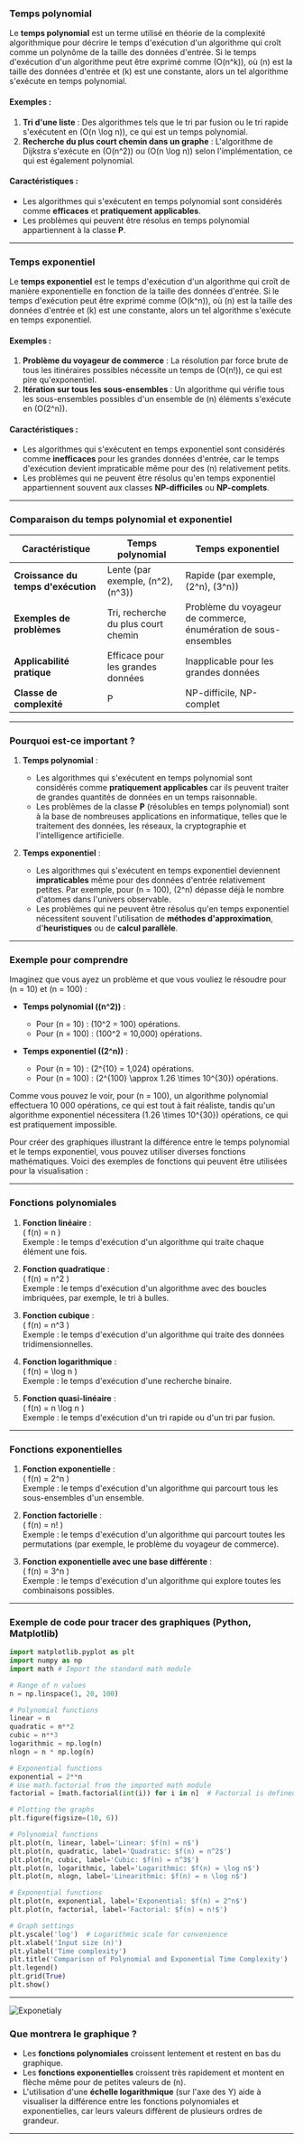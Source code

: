 ### **Temps polynomial**

Le **temps polynomial** est un terme utilisé en théorie de la complexité algorithmique pour décrire le temps d'exécution d'un algorithme qui croît comme un polynôme de la taille des données d'entrée. Si le temps d'exécution d'un algorithme peut être exprimé comme \(O(n^k)\), où \(n\) est la taille des données d'entrée et \(k\) est une constante, alors un tel algorithme s'exécute en temps polynomial.

#### **Exemples :**
1. **Tri d'une liste** : Des algorithmes tels que le tri par fusion ou le tri rapide s'exécutent en \(O(n \log n)\), ce qui est un temps polynomial.
2. **Recherche du plus court chemin dans un graphe** : L'algorithme de Dijkstra s'exécute en \(O(n^2)\) ou \(O(n \log n)\) selon l'implémentation, ce qui est également polynomial.

#### **Caractéristiques :**
- Les algorithmes qui s'exécutent en temps polynomial sont considérés comme **efficaces** et **pratiquement applicables**.
- Les problèmes qui peuvent être résolus en temps polynomial appartiennent à la classe **P**.

---

### **Temps exponentiel**

Le **temps exponentiel** est le temps d'exécution d'un algorithme qui croît de manière exponentielle en fonction de la taille des données d'entrée. Si le temps d'exécution peut être exprimé comme \(O(k^n)\), où \(n\) est la taille des données d'entrée et \(k\) est une constante, alors un tel algorithme s'exécute en temps exponentiel.

#### **Exemples :**
1. **Problème du voyageur de commerce** : La résolution par force brute de tous les itinéraires possibles nécessite un temps de \(O(n!)\), ce qui est pire qu'exponentiel.
2. **Itération sur tous les sous-ensembles** : Un algorithme qui vérifie tous les sous-ensembles possibles d'un ensemble de \(n\) éléments s'exécute en \(O(2^n)\).

#### **Caractéristiques :**
- Les algorithmes qui s'exécutent en temps exponentiel sont considérés comme **inefficaces** pour les grandes données d'entrée, car le temps d'exécution devient impraticable même pour des \(n\) relativement petits.
- Les problèmes qui ne peuvent être résolus qu'en temps exponentiel appartiennent souvent aux classes **NP-difficiles** ou **NP-complets**.

---

### **Comparaison du temps polynomial et exponentiel**

| **Caractéristique** | **Temps polynomial** | **Temps exponentiel** |
| ----------------------------- | -------------------------------------- | ---------------------------------------- |
| **Croissance du temps d'exécution** | Lente (par exemple, \(n^2\), \(n^3\)) | Rapide (par exemple, \(2^n\), \(3^n\)) |
| **Exemples de problèmes** | Tri, recherche du plus court chemin | Problème du voyageur de commerce, énumération de sous-ensembles |
| **Applicabilité pratique** | Efficace pour les grandes données | Inapplicable pour les grandes données |
| **Classe de complexité** | P | NP-difficile, NP-complet |

---

### **Pourquoi est-ce important ?**

1. **Temps polynomial** :
   - Les algorithmes qui s'exécutent en temps polynomial sont considérés comme **pratiquement applicables** car ils peuvent traiter de grandes quantités de données en un temps raisonnable.
   - Les problèmes de la classe **P** (résolubles en temps polynomial) sont à la base de nombreuses applications en informatique, telles que le traitement des données, les réseaux, la cryptographie et l'intelligence artificielle.

2. **Temps exponentiel** :
   - Les algorithmes qui s'exécutent en temps exponentiel deviennent **impraticables** même pour des données d'entrée relativement petites. Par exemple, pour \(n = 100\), \(2^n\) dépasse déjà le nombre d'atomes dans l'univers observable.
   - Les problèmes qui ne peuvent être résolus qu'en temps exponentiel nécessitent souvent l'utilisation de **méthodes d'approximation**, d'**heuristiques** ou de **calcul parallèle**.

---

### **Exemple pour comprendre**

Imaginez que vous ayez un problème et que vous vouliez le résoudre pour \(n = 10\) et \(n = 100\) :

- **Temps polynomial (\(n^2\))** :
  - Pour \(n = 10\) : \(10^2 = 100\) opérations.
  - Pour \(n = 100\) : \(100^2 = 10\,000\) opérations.

- **Temps exponentiel (\(2^n\))** :
  - Pour \(n = 10\) : \(2^{10} = 1\,024\) opérations.
  - Pour \(n = 100\) : \(2^{100} \approx 1.26 \times 10^{30}\) opérations.

Comme vous pouvez le voir, pour \(n = 100\), un algorithme polynomial effectuera 10 000 opérations, ce qui est tout à fait réaliste, tandis qu'un algorithme exponentiel nécessitera \(1.26 \times 10^{30}\) opérations, ce qui est pratiquement impossible.

Pour créer des graphiques illustrant la différence entre le temps polynomial et le temps exponentiel, vous pouvez utiliser diverses fonctions mathématiques. Voici des exemples de fonctions qui peuvent être utilisées pour la visualisation :

---

### **Fonctions polynomiales**
1. **Fonction linéaire** :  
   \( f(n) = n \)  
   Exemple : le temps d'exécution d'un algorithme qui traite chaque élément une fois.

2. **Fonction quadratique** :  
   \( f(n) = n^2 \)  
   Exemple : le temps d'exécution d'un algorithme avec des boucles imbriquées, par exemple, le tri à bulles.

3. **Fonction cubique** :  
   \( f(n) = n^3 \)  
   Exemple : le temps d'exécution d'un algorithme qui traite des données tridimensionnelles.

4. **Fonction logarithmique** :  
   \( f(n) = \log n \)  
   Exemple : le temps d'exécution d'une recherche binaire.

5. **Fonction quasi-linéaire** :  
   \( f(n) = n \log n \)  
   Exemple : le temps d'exécution d'un tri rapide ou d'un tri par fusion.

---

### **Fonctions exponentielles**
1. **Fonction exponentielle** :  
   \( f(n) = 2^n \)  
   Exemple : le temps d'exécution d'un algorithme qui parcourt tous les sous-ensembles d'un ensemble.

2. **Fonction factorielle** :  
   \( f(n) = n! \)  
   Exemple : le temps d'exécution d'un algorithme qui parcourt toutes les permutations (par exemple, le problème du voyageur de commerce).

3. **Fonction exponentielle avec une base différente** :  
   \( f(n) = 3^n \)  
   Exemple : le temps d'exécution d'un algorithme qui explore toutes les combinaisons possibles.

---

### **Exemple de code pour tracer des graphiques (Python, Matplotlib)**

```python
import matplotlib.pyplot as plt
import numpy as np
import math # Import the standard math module

# Range of n values
n = np.linspace(1, 20, 100)

# Polynomial functions
linear = n
quadratic = n**2
cubic = n**3
logarithmic = np.log(n)
nlogn = n * np.log(n)

# Exponential functions
exponential = 2**n
# Use math.factorial from the imported math module
factorial = [math.factorial(int(i)) for i in n]  # Factorial is defined only for integers

# Plotting the graphs
plt.figure(figsize=(10, 6))

# Polynomial functions
plt.plot(n, linear, label='Linear: $f(n) = n$')
plt.plot(n, quadratic, label='Quadratic: $f(n) = n^2$')
plt.plot(n, cubic, label='Cubic: $f(n) = n^3$')
plt.plot(n, logarithmic, label='Logarithmic: $f(n) = \log n$')
plt.plot(n, nlogn, label='Linearithmic: $f(n) = n \log n$')

# Exponential functions
plt.plot(n, exponential, label='Exponential: $f(n) = 2^n$')
plt.plot(n, factorial, label='Factorial: $f(n) = n!$')

# Graph settings
plt.yscale('log')  # Logarithmic scale for convenience
plt.xlabel('Input size (n)')
plt.ylabel('Time complexity')
plt.title('Comparison of Polynomial and Exponential Time Complexity')
plt.legend()
plt.grid(True)
plt.show()
```

---
![Exponetialy](../assets/exponetialy.png)

### **Que montrera le graphique ?**
- Les **fonctions polynomiales** croissent lentement et restent en bas du graphique.
- Les **fonctions exponentielles** croissent très rapidement et montent en flèche même pour de petites valeurs de \(n\).
- L'utilisation d'une **échelle logarithmique** (sur l'axe des Y) aide à visualiser la différence entre les fonctions polynomiales et exponentielles, car leurs valeurs diffèrent de plusieurs ordres de grandeur.

---